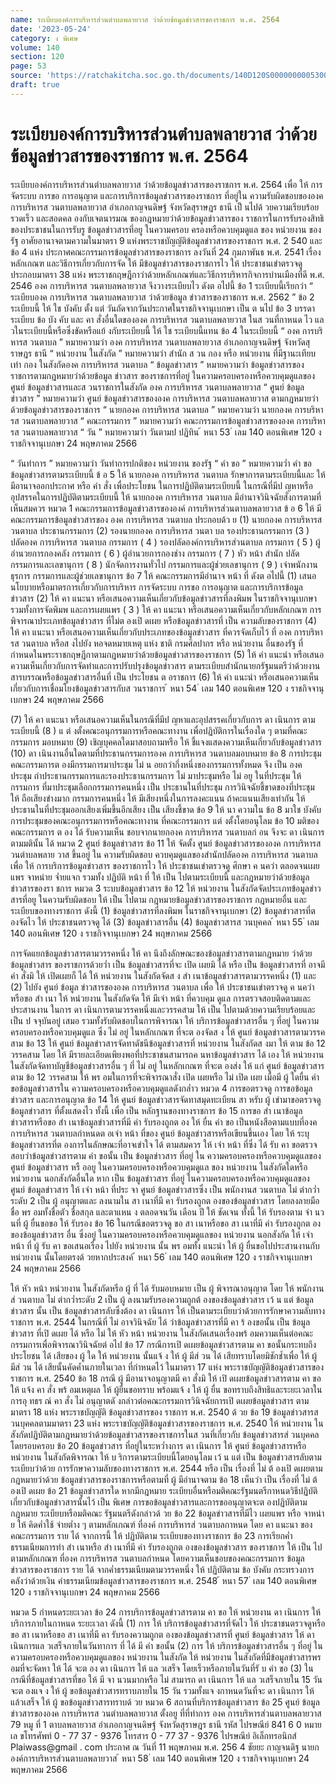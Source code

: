 ```yaml
---
name: ระเบียบองค์การบริหารส่วนตำบลพลายวาส ว่าด้วยข้อมูลข่าวสารของราชการ พ.ศ. 2564
date: '2023-05-24'
category: ง พิเศษ
volume: 140
section: 120
page: 53
source: 'https://ratchakitcha.soc.go.th/documents/140D120S0000000005300.pdf'
draft: true
---
```


# ระเบียบองค์การบริหารส่วนตำบลพลายวาส ว่าด้วยข้อมูลข่าวสารของราชการ พ.ศ. 2564

ระเบียบองค์การบริหารส่วนตำบลพลายวาส ว่าด้วยข้อมูลข่าวสารของราชการ พ.ศ. 2564 เพื่อ ให้ การจัดระบบ การขอ การอนุญาต และการบริการข้อมูลข่าวสารของราชการ ที่อยู่ใน ความรับผิดชอบขององค การบริหารส วนตาบลพลายวาส อำเภอกาญจนดิษฐ์ จังหวัดสุราษฎร ธานี เป็ นไปด้ วยความเรียบร้อย รวดเร็ว และสอดคล องกับเจตนารมณ ของกฎหมายว่าด้วยข้อมูลข่าวสารของ ราชการในการรับรองสิทธิของประชาชนในการรับรู ข้อมูลข่าวสารที่อยู ในความครอบ ครองหรือควบคุมดูแล ของ หน่วยงาน ของรัฐ อาศัยอานาจตามความในมาตรา 9 แห่งพระราชบัญญัติข้อมูลข่าวสารของราชการ พ.ศ. 2 540 และข้อ 4 แห่ง ประกาศคณะกรรมการข้อมูลข่าวสารของราชการ ลงวันที่ 24 กุมภาพันธ พ.ศ. 2541 เรื่อง หลักเกณฑ และวิธีการเกี่ยวกับการจัด ให้ มีข้อมูลข่าวสารของราชการไว ให้ ประชาชนเขำตรวจดู ประกอบมาตรา 38 แห่ง พระราชกฤษฎีกาว่าด้วยหลักเกณฑ์และวิธีการบริหารกิจการบำนเมืองที่ดี พ.ศ. 2546 องค การบริหารส วนตาบลพลายวาส จึงวางระเบียบไว ดังต อไปนี้ ข้อ 1 ระเบียบนี้เรียกวำ “ ระเบียบองค การบริหารส วนตาบลพลายวาส ว่าด้วยข้อมูล ข่าวสารของราชการ พ.ศ. 2562 ” ข้อ 2 ระเบียบนี้ ให้ ใช บังคับ ตั้ง แต่ วันถัดจากวันประกาศในราชกิจจานุเบกษา เป็น ต นไป ข้อ 3 บรรดาระเบียบ ข้อ บัง คับ และ คา สั่งอื่นใดขององค การบริหารส วนตาบลพลายวาส ในส วนที่กาหนด ไว แล วในระเบียบนี้หรือซึ่งขัดหรือแย้ งกับระเบียบนี้ ให้ ใช ระเบียบนี้แทน ข้อ 4 ในระเบียบนี้ “ องค การบริหารส วนตาบล ” หมายความวำ องค การบริหารส วนตาบลพลายวาส อำเภอกาญจนดิษฐ์ จังหวัดสุราษฎร ธานี “ หน่วยงาน ในสังกัด ” หมายความวำ สำนัก ส วน กอง หรือ หน่วยงาน ที่มีฐานะเทียบเท่า กอง ในสังกัดองค การบริหารส วนตาบล “ ข้อมูลข่าวสาร ” หมายความวำ ข้อมูลข่าวสารของราชการตามกฎหมายว่าด้วยข้อมูล ข่าวสาร ของราชการที่อยู่ ในความครอบครองหรือควบคุมดูแลของ ศูนย์ ข้อมูลข่าวสารและส วนราชการในสังกัด องค การบริหารส วนตาบลพลายวาส “ ศูนย์ ข้อมูลข่าวสาร ” หมายความวำ ศูนย์ ข้อมูลข่าวสารขององค การบริหารส วนตาบลพลายวาส ตามกฎหมายว่าด้วยข้อมูลข่าวสารของราชการ “ นายกองค การบริหารส วนตาบล ” หมายความวำ นายกองค การบริหารส วนตาบลพลายวาส “ คณะกรรมการ ” หมายความวำ คณะกรรมการข้อมูลข่าวสารขององค การบริหารส วนตาบลพลายวาส “ วัน ” หมายความวำ วันตามป ปฏิทิน ้ หนา 53 ่ เลม 140 ตอนพิเศษ 120 ง ราชกิจจานุเบกษา 24 พฤษภาคม 2566

“ วันทำการ ” หมายความวำ วันทำการปกติของ หน่วยงาน ของรัฐ “ คำ ขอ ” หมายความว่ำ คำ ขอข้อมูลข่าวสารตามระเบียบนี้ ข้ อ 5 ให้ นายกองค การบริหารส วนตาบล รักษาการตามระเบียบนี้และ ให้ มีอานาจออกประกาศ หรือ คำ สั่ง เพื่อประโยชน ในการปฏิบัติตามระเบียบนี้ ในกรณีที่มีป ญหาหรืออุปสรรคในการปฏิบัติตามระเบียบนี้ ให้ นายกองค การบริหารส วนตาบล มีอำนาจวินิจฉัยสั่งการตามที่เห็นสมควร หมวด 1 คณะกรรมการข้อมูลข่าวสารขององค์ การบริหารส่วนตาบลพลายวาส ข้ อ 6 ให้ มีคณะกรรมการข้อมูลข่าวสารของ องค การบริหารส วนตาบล ประกอบด้ว ย (1) นายกองค การบริหารส วนตาบล ประธานกรรมการ (2) รองนายกองค การบริหารส วนตา บล รองประธานกรรมการ (3 ) ปลัดองค การบริหารส วนตาบล กรรมการ ( 4 ) รองปลัดองค์การบริหารส่วนตาบล กรรมการ ( 5 ) ผู้อำนวยการกองคลัง กรรมการ ( 6 ) ผู้อำนวยการกองช่าง กรรมการ ( 7 ) หัว หน้า สำนัก ปลัด กรรมการและเลขานุการ ( 8 ) นักจัดการงานทั่วไป กรรมการและผู้ช่วยเลขานุการ ( 9 ) เจำพนักงานธุรการ กรรมการและผู้ช่วยเลขานุการ ข้อ 7 ให้ คณะกรรมการมีอำนาจ หน้า ที่ ดังต อไปนี้ (1) เสนอนโยบายหรือมาตรการเกี่ยวกับการบริหาร การจัดระบบ การขอ การอนุญาต และการบริการข้อมูลข่าวสาร (2) ให้ คา แนะนา หรือเสนอความเห็นเกี่ยวกับข้อมูลข่าวสารที่ลงพิมพ ในราชกิจจานุเบกษา รวมทั้งการจัดพิมพ และการเผยแพร ( 3 ) ให้ คา แนะนา หรือเสนอความเห็นเกี่ยวกับหลักเกณฑ การพิจารณาประเภทข้อมูลข่าวสาร ที่ไม่ต องเปิ ดเผย หรือข้อมูลข่าวสารที่ เป็น ความลับของราชการ (4) ให้ คา แนะนา หรือเสนอความเห็นเกี่ยวกับประเภทของข้อมูลข่าวสาร ที่ควรจัดเก็บไว้ ที่ องค การบริหารส วนตาบล หรือส งไปยัง หอจดหมายเหตุ แห่ง ชาติ กรมศิลปากร หรือ หน่วยงาน อื่นของรัฐ ที่กำหนดในพระราชกฤษฎีกาตามกฎหมายว่าด้วยข้อมูลข่าวสารของราชการ (5) ให้ คำ แนะนำ หรือเสนอความเห็นเกี่ยวกับการจัดทำและการปรับปรุงข้อมูลข่าวสาร ตามระเบียบสำนักนายกรัฐมนตรีว่าด้วยงานสารบรรณหรือข้อมูลข่าวสารอื่นที่ เป็น ประโยชน ต อราชการ (6) ให้ คำ แนะนำ หรือเสนอความเห็นเกี่ยวกับการเชื่อมโยงข้อมูลข่าวสารกับส วนราชการ ้ หนา 54 ่ เลม 140 ตอนพิเศษ 120 ง ราชกิจจานุเบกษา 24 พฤษภาคม 2566

(7) ให้ คา แนะนา หรือเสนอความเห็นในกรณีที่มีป ญหาและอุปสรรคเกี่ยวกับการ ดา เนินการ ตามระเบียบนี้ (8 ) แ ต่ งตั้งคณะอนุกรรมการหรือคณะทางาน เพื่อปฏิบัติการในเรื่องใด ๆ ตามที่คณะกรรมการ มอบหมาย (9) เชิญบุคคลใดมาสอบถามหรือ ให้ ชี้แจงแสดงความเห็นเกี่ยวกับข้อมูลข่าวสาร (10) ดา เนินงานอื่นใดตามที่ประธานกรรมการองค การบริหารส วนตาบลมอบหมาย ข้อ 8 การประชุมคณะกรรมการต องมีกรรมการมาประชุม ไม่ น อยกวำกึ่งหนึ่งของกรรมการทั้งหมด จึง เป็น องค ประชุม ถำประธานกรรมการและรองประธานกรรมการ ไม่ มาประชุมหรือ ไม่ อยู ในที่ประชุม ให้ กรรมการ ที่มาประชุมเลือกกรรมการคนหนึ่ง เป็น ประธานในที่ประชุม การวินิจฉัยชี้ขาดของที่ประชุม ให้ ถือเสียงขำงมาก กรรมการคนหนึ่ง ให้ มีเสียงหนึ่งในการลงคะแนน ถ้าคะแนนเสียงเทำกัน ให้ ประธานในที่ประชุมออกเสียงเพิ่มขึ้นอีกเสียง เป็น เสียงชี้ขาด ข้อ 9 ให้ นา ความใน ข้อ 8 มาใช บังคับ การประชุมของคณะอนุกรรมการหรือคณะทางาน ที่คณะกรรมการ แต่ งตั้งโดยอนุโลม ข้อ 10 มติของคณะกรรมการ ต อง ได้ รับความเห็น ชอบจากนายกองค การบริหารส วนตาบลก่ อน จึงจะ ดา เนินการตามมตินั้น ได้ หมวด 2 ศูนย์ ข้อมูลข่าวสาร ข้อ 11 ให้ จัดตั้ง ศูนย์ ข้อมูลข่าวสารขององค การบริหารส วนตำบลพลาย วาส ขึ้นอยู่ ใน ความรับผิดชอบ ควบคุมดูแลของสำนักปลัดองค การบริหารส วนตาบล เพื่อ ให้ การบริการข้อมูลข่าวสาร ของราชการไว ให้ ประชาชนเขำตรวจดู ศึกษา ค นควำ ตลอดจนเผยแพร จาหน่าย จ่ำยแจก รวมทั้ง ปฏิบัติ หน้า ที่ ให้ เป็น ไปตามระเบียบนี้ และกฎหมายว่าด้วยข้อมูลข่าวสารของรา ชการ หมวด 3 ระบบข้อมูลข่าวสาร ข้อ 12 ให้ หน่วยงาน ในสังกัดจัดประเภทข้อมูลข่าวสารที่อยู ในความรับผิดชอบ ให้ เป็น ไปตาม กฎหมายข้อมูลข่าวสารของราชการ กฎหมายอื่น และระเบียบของทางราชการ ดังนี้ (1) ข้อมูลข่าวสารที่ลงพิมพ ในราชกิจจานุเบกษา (2) ข้อมูลข่าวสารที่ต องจัดไว ให้ ประชาชนตรวจดู ได้ (3) ข้อมูลข่าวสารอื่น (4) ข้อมูลข่าวสารส วนบุคคล ้ หนา 55 ่ เลม 140 ตอนพิเศษ 120 ง ราชกิจจานุเบกษา 24 พฤษภาคม 2566

การจัดแยกข้อมูลข่าวสารตามวรรคหนึ่ง ให้ คา นึงถึงลักษณะของข้อมูลข่าวสารตามกฎหมาย ว่าด้วยข้อมูลข่าวสาร ของราชการด้วยว่ำ เป็น ข้อมูลข่าวสารที่จะ เปิด เผยมิ ได้ หรือ เป็น ข้อมูลข่าวสารที่ อาจมี คำ สั่งมิ ให้ เปิดเผยก็ ได้ ให้ หน่วยงาน ในสังกัดจัดส ง สำ เนาข้อมูลข่าวสารตามวรรคหนึ่ง (1) และ (2) ไปยัง ศูนย์ ข้อมูล ข่าวสารขององค การบริหารส วนตาบล เพื่อ ให้ ประชาชนเขำตรวจดู ค นควำ หรือขอ สำ เนา ให้ หน่วยงาน ในสังกัดจัด ให้ มีเจำ หน้า ที่ควบคุม ดูแล การตรวจสอบติดตามและประสานงาน ในการ ดา เนินการตามวรรคหนึ่งและวรรคสาม ให้ เป็น ไปตามด้วยความเรียบร้อยและ เป็น ป จจุบันอยู่ เสมอ รวมทั้งรับผิดชอบในการพิจารณา ให้ บริการข้อมูลข่าวสารอื่น ๆ ที่อยู่ ในความครอบครองหรือควบคุมดูแล ซึ่ง ไม่ อยู่ ในหลักเกณฑ ที่จะต องจัดส ง ให้ ศูนย์ ข้อมูลข่าวสารตามวรรคสาม ข้อ 13 ให้ ศูนย์ ข้อมูลข่าวสารจัดทาดัชนีข้อมูลข่าวสารที่ หน่วยงาน ในสังกัดส งมา ให้ ตาม ข้อ 12 วรรคสาม โดย ให้ มีรายละเอียดเพียงพอที่ประชาชนสามารถค นหาข้อมูลข่าวสาร ได้ เอง ให้ หน่วยงาน ในสังกัดจัดทาบัญชีข้อมูลข่าวสารอื่น ๆ ที่ ไม่ อยู่ ในหลักเกณฑ ที่จะต องส่ง ให้ แก่ ศูนย์ ข้อมูลข่าวสารตาม ข้อ 12 วรรคสาม ให้ พร อมในการที่จะพิจารณาสั่ง เปิด เผยหรือ ไม่ เปิด เผย เมื่อมี ผู้ ใดยื่น คำ ขอข้อมูลข่าวสารใน ความครอบครองหรือควบคุมดูแลดังกล่ำว หมวด 4 การขอตรวจดู การขอข้อมูลข่าวสาร และการอนุญาต ข้อ 14 ให้ ศูนย์ ข้อมูลข่าวสารจัดทาสมุดทะเบียน สา หรับ ผู้ เขำมาขอตรวจดูข้อมูลข่าวสาร ที่ตั้งแสดงไว ทั้งนี้ เพื่อ เป็น หลักฐานของทางราชการ ข้อ 15 การขอ สำ เนาข้อมูลข่าวสารหรือขอ สำ เนาข้อมูลข่าวสารที่มี คำ รับรองถูกต อง ให้ ยื่น คำ ขอ เป็นหนังสือตามแบบที่องค การบริหารส วนตาบลกำหนดต อเจำ หน้า ที่ของ ศูนย์ ข้อมูลข่าวสารหรือเขียนขึ้นเอง โดย ให้ ระบุข้อมูลข่าวสารที่ต องการในลักษณะที่อาจเขำใจ ได้ ตามสมควร ให้ เจำ หน้า ที่ซึ่ง ได้ รับ คา ขอตรวจสอบวำข้อมูลข่าวสารตาม คำ ขอนั้น เป็น ข้อมูลข่าวสาร ที่อยู่ ใน ความครอบครองหรือควบคุมดูแลของ ศูนย์ ข้อมูลข่าวสาร หรื ออยู ในความครอบครองหรือควบคุมดูแล ของ หน่วยงาน ในสังกัดใดหรือ หน่วยงาน นอกสังกัดอื่นใด หาก เป็น ข้อมูลข่าวสาร ที่อยู่ ในความครอบครองหรือควบคุมดูแลของ ศูนย์ ข้อมูลข่าวสาร ให้ เจำ หน้า ที่ประ จา ศูนย์ ข้อมูลข่าวสารซึ่ง เป็น พนักงานส วนตาบล ไม่ ต่ากว่ำระดับ 2 เป็น ผู้ อนุญาตและ ลงนามใน สา เนาที่มี คา รับรองถูกต องของข้อมูลข่าวสาร โดยลงลายมือชื่อ พร อมทั้งชื่อตัว ชื่อสกุล และตาแหน ง ตลอดจนวัน เดือน ปี ให้ ชัดเจน ทั้งนี้ ให้ รับรองตาม จำ นวนที่ ผู้ ยื่นขอขอ ให้ รับรอง ข้อ 16 ในกรณีขอตรวจดู ขอ สา เนาหรือขอ สา เนาที่มี คำ รับรองถูกต องของข้อมูลข่าวสาร อื่น ซึ่งอยู่ ในความครอบครองหรือควบคุมดูแลของ หน่วยงาน นอกสังกัด ให้ เจำ หน้า ที่ ผู้ รับ คา ขอเสนอเรื่อง ไปยัง หน่วยงาน นั้น พร อมทั้ง แนะนำ ให้ ผู้ ยื่นขอไปประสานงานกับ หน่วยงาน นั้นโดยตรงด้ วยหากประสงค์ ้ หนา 56 ่ เลม 140 ตอนพิเศษ 120 ง ราชกิจจานุเบกษา 24 พฤษภาคม 2566

ให้ หัว หน้า หน่วยงาน ในสังกัดหรือ ผู้ ที่ ได้ รับมอบหมาย เป็น ผู้ พิจารณาอนุญาต โดย ให้ พนักงาน ส่ วนตาบล ไม่ ต่ากว่ำระดับ 2 เป็น ผู้ ลงนามรับรองความถูกต้ องของข้อมูลข่าวสาร เว้ น แต่ ข้อมูลข่าวสาร นั้น เป็น ข้อมูลข่าวสารลับซึ่งต้อง ดา เนินการ ให้ เป็นตามระเบียบว่าด้วยการรักษาความลับทางราชการ พ.ศ. 2544 ในกรณีที่ ไม่ อาจวินิจฉัย ได้ วำข้อมูลข่าวสารที่มี คา ร้ องขอนั้น เป็น ข้อมูลข่าวสาร ที่เปิ ดเผย ได้ หรือ ไม่ ให้ หัว หน้า หน่วยงาน ในสังกัดเสนอเรื่องพร้ อมความเห็นต่อคณะกรรมการเพื่อพิจารณาวินิจฉัยต่ อไป ข้อ 17 กรณีการเปิ ดเผยข้อมูลข่าวสารตาม คา ขอนั้นกระทบถึงประโยชน ได้ เสียของ ผู้ ใด ให้ หน่วยงาน นั้นแจ้ ง ให้ ผู้ มีส่ วน ได้ เสียทราบโดยมิชักช้ำเพื่อ ให้ ผู้ มีส่ วน ได้ เสียนั้นคัดค้ำนภายในเวลา ที่กำหนดไว้ ในมาตรา 17 แห่ง พระราชบัญญัติข้อมูลข่าวสารของราชการ พ.ศ. 2540 ข้อ 18 กรณี ผู้ มีอานาจอนุญาตมี คา สั่งมิ ให้ เปิ ดเผยข้อมูลข่าวสารตาม คา ขอ ให้ แจ้ง คา สั่ง พร้ อมเหตุผล ให้ ผู้ยื่นขอทราบ พร้อมแจ้ ง ให้ ผู้ ยื่น ขอทราบถึงสิทธิและระยะเวลาในการอุ ทธร ณ์ คา สั่ง ไม่ อนุญาตดั งกลำวต่อคณะกรรมการวินิจฉัยการเปิ ดเผยข้อมูลข่าวสาร ตามมาตรา 18 แห่ง พระราชบัญญัติ ข้อมูลข่าวสารของ ราชการ พ.ศ. 2540 ด้ วย ข้อ 19 ข้อมูลข่าวสารส วนบุคคลตามมาตรา 23 แห่ง พระราชบัญญัติข้อมูลข่าวสารของราชการ พ.ศ. 2540 ให้ หน่วยงาน ในสังกัดปฏิบัติตามกฎหมายว่าด้วยข้อมูลข่าวสารของราชการในส วนที่เกี่ยวกับ ข้อมูลข่าวสารส่ วนบุคคลโดยรอบครอบ ข้อ 20 ข้อมูลข่าวสาร ที่อยู่ในระหว่ำงการ ดา เนินการ ให้ ศูนย์ ข้อมูลข่าวสารหรือ หน่วยงาน ในสังกัดพิจารณา ให้ บ ริการตามระเบียบนี้โดยอนุโลม เว้ น แต่ เป็น ข้อมูลข่าวสารลับตามระเบียบว่าด้วย การรักษาความลับของทางราชการ พ.ศ. 2544 หรือ เป็น เรื่องที่ ไม่ ต้ องเปิ ดเผยตามกฎหมายว่าด้วย ข้อมูลข่าวสารของราชการหรือตามที่ ผู้ มีอำนาจตาม ข้อ 18 เห็นวำ เป็น เรื่องที่ ไม่ ต้ องเปิ ดเผย ข้อ 21 ข้อมูลข่าวสารใด หากมีกฎหมาย ระเบียบอื่นหรือมติคณะรัฐมนตรีกาหนดวิธีปฏิบัติ เกี่ยวกับข้อมูลข่าวสารนั้นไว้ เป็น พิเศษ การขอข้อมูลข่าวสารและการขออนุญาตจะต องปฏิบัติตามกฎหมาย ระเบียบหรือมติคณะ รัฐมนตรีดังกล่าวด้ วย ข้อ 22 ข้อมูลข่าวสารที่มีไว เผยแพร หรือ จาหน่า ย ให้ คิดค่ำใช้ จ่ายต่ำง ๆ ตามหลักเกณฑ์ ที่องค์ การบริหารส่ วนตาบลกาหนด โดย คา แนะนา ของคณะกรรมการ ราย ได้ จากการนี้ ให้ ปฏิบัติตาม ระเบียบของทางราชการ ข้อ 23 การเรียกค่ำธรรมเนียมการทำ สำ เนาหรือ สำ เนาที่มี คำ รับรองถูกต องของข้อมูลข่าวสาร ของราชการ ให้ เป็น ไปตามหลักเกณฑ ที่องค การบริหารส วนตาบลกำหนด โดยความเห็นชอบของคณะกรรมการ ข้อมูลข่าวสารของราชการ ราย ได้ จากค่ำธรรมเนียมตามวรรคหนึ่ง ให้ ปฏิบัติตาม ข้อ บังคับ กระทรวงการคลังว่าด้วยเงิน คำธรรมเนียมข้อมูลข่าวสารของราชการ พ.ศ. 2548 ้ หนา 57 ่ เลม 140 ตอนพิเศษ 120 ง ราชกิจจานุเบกษา 24 พฤษภาคม 2566

หมวด 5 กำหนดระยะเวลา ข้อ 24 การบริการข้อมูลข่าวสารตาม คา ขอ ให้ หน่วยงาน ดา เนินการ ให้ บริการภายในกาหนด ระยะเวลา ดังนี้ (1) การ ให้ บริการข้อมูลข่าวสารที่จัดไว ให้ ประชาชนตรวจดูหรือขอ สา เนาหรือขอ สา เนาที่มี คา รับรองความถูกต องของข้อมูลข่าวสารที่ ศูนย์ ข้อมูลข่าวสาร ให้ ดา เนินการแล วเสร็จภายในวันทาการ ที่ ได้ มี คำ ขอนั้น (2) การ ให้ บริการข้อมูลข่าวสารอื่น ๆ ที่อยู่ ในความครอบครองหรือควบคุมดูแลของ หน่วยงาน ในสังกัด ให้ หน่วยงาน ในสังกัดที่มีข้อมูลข่าวสารพร อมที่จะจัดหา ให้ ได้ จะต อง ดา เนินการ ให้ แล วเสร็จ โดยเร็วหรือภายในวันที่รั บ คำ ขอ (3) ในกรณีที่ข้อมูลข่าวสารที่ขอ ให้ มี จา นวนมากหรือ ไม่ สามารถ ดา เนินการ ให้ แล วเสร็จภายใน 15 วัน จะต องแจ ง ให้ ผู้ ขอข้อมูลข่าวสารทราบภายใน 15 วัน รวมทั้งแจ งกาหนดวันที่จะ ดา เนินการ ให้ แล้วเสร็จ ให้ ผู้ ขอข้อมูลข่าวสารทราบด้ วย หมวด 6 สถานที่บริการข้อมูลข่าวสาร ข้อ 25 ศูนย์ ข้อมูลข่าวสารขององค การบริหารส วนตำบลพลายวาส ตั้งอยู ที่ที่ทำการ องค การบริหารส่วนตาบลพลายวาส 79 หมู ที่ 1 ตาบลพลายวาส อำเภอกาญจนดิษฐ์ จังหวัดสุราษฎร ธานี รหัส ไปรษณีย์ 841 6 0 หมายเล ขโทรศัพท์ 0 - 77 37 - 9376 โทรสาร 0 - 77 37 - 9376 ไปรษณีย์ อิเล็กทรอนิกส์ Plaiwass@gmail . com ประกาศ ณ วันที่ 11 พฤษภาคม พ.ศ. 256 4 ชัยยะ กาญจนดิฐ นายกองค์การบริหารส่วนตาบลพลายวาส ้ หนา 58 ่ เลม 140 ตอนพิเศษ 120 ง ราชกิจจานุเบกษา 24 พฤษภาคม 2566
